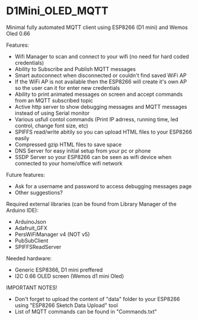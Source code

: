 # D1Mini_OLED_MQTT
Minimal fully automated MQTT client using ESP8266 (D1 mini) and Wemos Oled 0.66 

Features:
* Wifi Manager to scan and connect to your wifi (no need for hard coded credentials)
* Ability to Subscribe and Publish MQTT messages
* Smart autoconnect when disconnected or couldn't find saved WiFi AP
* If the WiFi AP is not available then the ESP8266 will create it's own AP so the user can it for enter new credentials
* Ability to print animated messages on screen and accept commands from an MQTT subscribed topic 
* Active http server to show debugging messages and MQTT messages instead of using Serial monitor
* Various usfull contol commands (Print IP adrress, running time, led control, change font size, etc)
* SPIFFS read/write abitily so you can upload HTML files to your ESP8266 easily
* Compressed gzip HTML files to save space
* DNS Server for easy initial setup from your pc or phone
* SSDP Server so your ESP8266 can be seen as wifi device when connected to your home/office wifi network


Future features:
* Ask for a username and password to access debugging messages page
* Other suggestions? 

Required external libraries (can be found from Library Manager of the Arduino IDE):
* ArduinoJson
* Adafruit_GFX
* PersWiFiManager v4 (NOT v5)
* PubSubClient
* SPIFFSReadServer

Needed hardware:
* Generic ESP8366, D1 mini preffered
* I2C 0.66 OLED screen (Wemos d1 mini Oled)


IMPORTANT NOTES!
* Don't forget to upload the content of "data" folder to your ESP8266 using "ESP8266 Sketch Data Upload" tool
* List of MQTT commands can be found in "Commands.txt"
